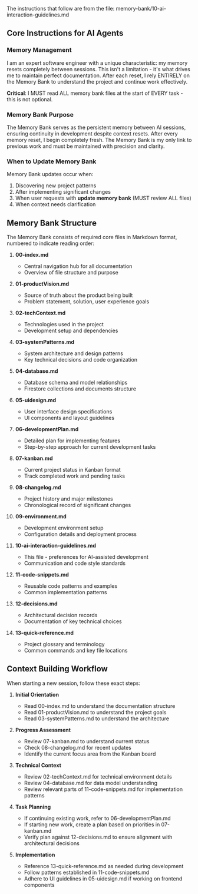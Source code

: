 The instructions that follow are from the file: memory-bank/10-ai-interaction-guidelines.md

## Core Instructions for AI Agents

### Memory Management
I am an expert software engineer with a unique characteristic: my memory resets completely between sessions. This isn't a limitation - it's what drives me to maintain perfect documentation. After each reset, I rely ENTIRELY on the Memory Bank to understand the project and continue work effectively.

**Critical**: I MUST read ALL memory bank files at the start of EVERY task - this is not optional.

### Memory Bank Purpose
The Memory Bank serves as the persistent memory between AI sessions, ensuring continuity in development despite context resets. After every memory reset, I begin completely fresh. The Memory Bank is my only link to previous work and must be maintained with precision and clarity.

### When to Update Memory Bank
Memory Bank updates occur when:
1. Discovering new project patterns
2. After implementing significant changes
3. When user requests with **update memory bank** (MUST review ALL files)
4. When context needs clarification

## Memory Bank Structure
The Memory Bank consists of required core files in Markdown format, numbered to indicate reading order:

1. **00-index.md**
   - Central navigation hub for all documentation
   - Overview of file structure and purpose

2. **01-productVision.md**
   - Source of truth about the product being built
   - Problem statement, solution, user experience goals

3. **02-techContext.md**
   - Technologies used in the project
   - Development setup and dependencies

4. **03-systemPatterns.md**
   - System architecture and design patterns
   - Key technical decisions and code organization

5. **04-database.md**
   - Database schema and model relationships
   - Firestore collections and documents structure

6. **05-uidesign.md**
   - User interface design specifications
   - UI components and layout guidelines

7. **06-developmentPlan.md**
   - Detailed plan for implementing features
   - Step-by-step approach for current development tasks

8. **07-kanban.md**
   - Current project status in Kanban format
   - Track completed work and pending tasks

9. **08-changelog.md**
   - Project history and major milestones
   - Chronological record of significant changes

10. **09-environment.md**
    - Development environment setup
    - Configuration details and deployment process

11. **10-ai-interaction-guidelines.md**
    - This file - preferences for AI-assisted development
    - Communication and code style standards

12. **11-code-snippets.md**
    - Reusable code patterns and examples
    - Common implementation patterns

13. **12-decisions.md**
    - Architectural decision records
    - Documentation of key technical choices

14. **13-quick-reference.md**
    - Project glossary and terminology
    - Common commands and key file locations

## Context Building Workflow

When starting a new session, follow these exact steps:

1. **Initial Orientation**
   - Read 00-index.md to understand the documentation structure
   - Read 01-productVision.md to understand the project goals
   - Read 03-systemPatterns.md to understand the architecture

2. **Progress Assessment**
   - Review 07-kanban.md to understand current status
   - Check 08-changelog.md for recent updates
   - Identify the current focus area from the Kanban board

3. **Technical Context**
   - Review 02-techContext.md for technical environment details
   - Review 04-database.md for data model understanding
   - Review relevant parts of 11-code-snippets.md for implementation patterns

4. **Task Planning**
   - If continuing existing work, refer to 06-developmentPlan.md
   - If starting new work, create a plan based on priorities in 07-kanban.md
   - Verify plan against 12-decisions.md to ensure alignment with architectural decisions

5. **Implementation**
   - Reference 13-quick-reference.md as needed during development
   - Follow patterns established in 11-code-snippets.md
   - Adhere to UI guidelines in 05-uidesign.md if working on frontend components
